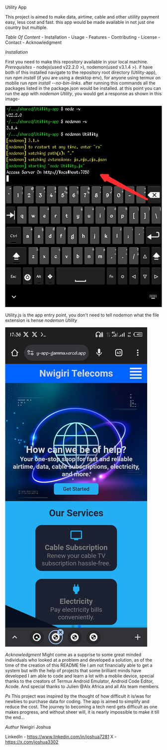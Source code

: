 Utility App

This project is aimed to make data, airtime, cable and other utiility payment easy, less
cost and fast. this app would be made available in not just one country but multiple.

*Table Of Content*
    - Installation
    - Usage
    - Features
    - Contributing
    - License
    - Contact
    - Acknowledgment
    
*Installation*

First you need to make this repository available in your local machine. *Prerequisites* - nodejs(used v22.2.0 >), nodemon(used v3.1.4 >). if have both of this installed navigate to the repository root directory (Utility-app), run *npm install* (if you are using a desktop env), for anyone using termux on mobile run *npm install --no-bin-links*. after running this commands all the packages listed in the package.json would be installed. at this point you can run the app with *nodemon Utility*, you would get a response as shown in this image-

![Terminal Screenshot](./assets/images/link.jpg)

Utility.js is the app entry point, you don't need to tell nodemon what the file extension is hense *nodemon Utility*

![landingpage Screenshot](./assets/images/landingpage.jpg)

*Acknowledgment*
Might come as a supprise to some great minded individuals who looked at a problem and developed a solution, as of the time of the creation of this README file I am not financially able to get a system but with the help of projects that some brilliant minds have developed I am able to code and learn a lot with a moblie device, special thanks to the creators of Termux Android Emulator, Android Code Editor, Acode. And special thanks to Julien @Alx Africa and all Alx team members.

*Ps*
This project was inspired by the thought of how difficult it is/was for newbies to purchase data for coding. The app is aimed to simplify and reduce the cost. The journey to becoming a tech nerd gets difficult as one makes progress, and without sheer will, it is nearly impossible to make it till the end...

*Authur*
Nwigiri Joshua

LinkedIn - https://www.linkedin.com/in/joshua7281
X - https://x.com/joshua3302